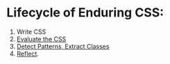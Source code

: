 # Lifecycle of Enduring CSS:

1. Write CSS
2. [Evaluate the CSS](css-evaluation.md)
3. [Detect Patterns, Extract Classes](css-refactoring.md)
4. [Reflect](css-reflection.md).
